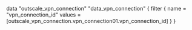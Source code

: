 data "outscale_vpn_connection" "data_vpn_connection" {
	filter {
		name   = "vpn_connection_id"
		values = [outscale_vpn_connection.vpn_connection01.vpn_connection_id]
	}
}